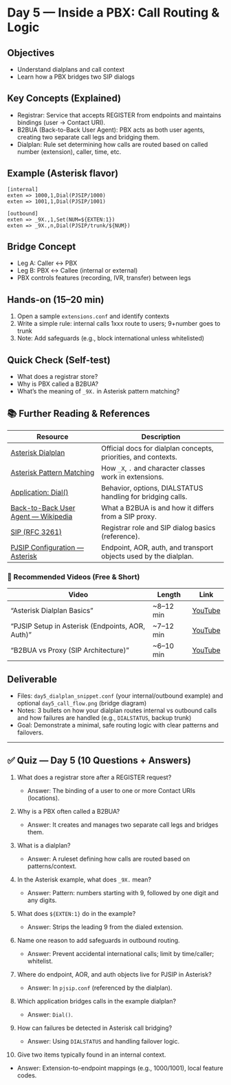 # Day 5 — Inside a PBX: Call Routing & Logic

## Objectives
- Understand dialplans and call context
- Learn how a PBX bridges two SIP dialogs

## Key Concepts (Explained)
- Registrar: Service that accepts REGISTER from endpoints and maintains bindings (user → Contact URI).
- B2BUA (Back-to-Back User Agent): PBX acts as both user agents, creating two separate call legs and bridging them.
- Dialplan: Rule set determining how calls are routed based on called number (extension), caller, time, etc.

## Example (Asterisk flavor)
```
[internal]
exten => 1000,1,Dial(PJSIP/1000)
exten => 1001,1,Dial(PJSIP/1001)

[outbound]
exten => _9X.,1,Set(NUM=${EXTEN:1})
exten => _9X.,n,Dial(PJSIP/trunk/${NUM})
```

## Bridge Concept
- Leg A: Caller ↔ PBX
- Leg B: PBX ↔ Callee (internal or external)
- PBX controls features (recording, IVR, transfer) between legs

## Hands-on (15–20 min)
1) Open a sample `extensions.conf` and identify contexts
2) Write a simple rule: internal calls 1xxx route to users; 9+number goes to trunk
3) Note: Add safeguards (e.g., block international unless whitelisted)

## Quick Check (Self-test)
- What does a registrar store?
- Why is PBX called a B2BUA?
- What’s the meaning of `_9X.` in Asterisk pattern matching?

## 📚 Further Reading & References

| Resource | Description |
|---|---|
| [Asterisk Dialplan](https://wiki.asterisk.org/wiki/display/AST/Dialplan) | Official docs for dialplan concepts, priorities, and contexts. |
| [Asterisk Pattern Matching](https://wiki.asterisk.org/wiki/display/AST/Pattern+Matching) | How `_X`, `.` and character classes work in extensions. |
| [Application: Dial()](https://wiki.asterisk.org/wiki/display/AST/Application_Dial) | Behavior, options, DIALSTATUS handling for bridging calls. |
| [Back-to-Back User Agent — Wikipedia](https://en.wikipedia.org/wiki/Back-to-back_user_agent) | What a B2BUA is and how it differs from a SIP proxy. |
| [SIP (RFC 3261)](https://www.rfc-editor.org/rfc/rfc3261) | Registrar role and SIP dialog basics (reference). |
| [PJSIP Configuration — Asterisk](https://wiki.asterisk.org/wiki/display/AST/PJSIP+Configuration) | Endpoint, AOR, auth, and transport objects used by the dialplan. |

### 🎥 Recommended Videos (Free & Short)

| Video | Length | Link |
|---|---|---|
| “Asterisk Dialplan Basics” | ~8–12 min | [YouTube](https://www.youtube.com/results?search_query=Asterisk+dialplan+basics) |
| “PJSIP Setup in Asterisk (Endpoints, AOR, Auth)” | ~7–12 min | [YouTube](https://www.youtube.com/results?search_query=Asterisk+PJSIP+configuration+endpoints+aor+auth) |
| “B2BUA vs Proxy (SIP Architecture)” | ~6–10 min | [YouTube](https://www.youtube.com/results?search_query=B2BUA+vs+SIP+proxy) |

## Deliverable
- Files: `day5_dialplan_snippet.conf` (your internal/outbound example) and optional `day5_call_flow.png` (bridge diagram)
- Notes: 3 bullets on how your dialplan routes internal vs outbound calls and how failures are handled (e.g., `DIALSTATUS`, backup trunk)
- Goal: Demonstrate a minimal, safe routing logic with clear patterns and failovers.

---

## ✅ Quiz — Day 5 (10 Questions + Answers)

1) What does a registrar store after a REGISTER request?
   - Answer: The binding of a user to one or more Contact URIs (locations).

2) Why is a PBX often called a B2BUA?
   - Answer: It creates and manages two separate call legs and bridges them.

3) What is a dialplan?
   - Answer: A ruleset defining how calls are routed based on patterns/context.

4) In the Asterisk example, what does `_9X.` mean?
   - Answer: Pattern: numbers starting with 9, followed by one digit and any digits.

5) What does `${EXTEN:1}` do in the example?
   - Answer: Strips the leading 9 from the dialed extension.

6) Name one reason to add safeguards in outbound routing.
   - Answer: Prevent accidental international calls; limit by time/caller; whitelist.

7) Where do endpoint, AOR, and auth objects live for PJSIP in Asterisk?
   - Answer: In `pjsip.conf` (referenced by the dialplan).

8) Which application bridges calls in the example dialplan?
   - Answer: `Dial()`.

9) How can failures be detected in Asterisk call bridging?
   - Answer: Using `DIALSTATUS` and handling failover logic.

10) Give two items typically found in an internal context.
   - Answer: Extension-to-endpoint mappings (e.g., 1000/1001), local feature codes.
